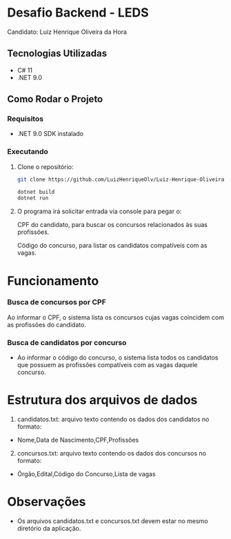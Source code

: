 # Desafio Backend - LEDS

Candidato: Luiz Henrique Oliveira da Hora

## Tecnologias Utilizadas
- C# 11  
- .NET 9.0

## Como Rodar o Projeto

### Requisitos
- .NET 9.0 SDK instalado

### Executando
1. Clone o repositório:
   ```bash
   git clone https://github.com/LuizHenriqueOlv/Luiz-Henrique-Oliveira-da-Hora---Desafio-Backend-LEDS.git
   
   dotnet build
   dotnet run

2. O programa irá solicitar entrada via console para pegar o:

    CPF do candidato, para buscar os concursos relacionados às suas profissões.

    Código do concurso, para listar os candidatos compatíveis com as vagas.

# Funcionamento

### Busca de concursos por CPF

  Ao informar o CPF, o sistema lista os concursos cujas vagas coincidem com as profissões do candidato.

### Busca de candidatos por concurso

- Ao informar o código do concurso, o sistema lista todos os candidatos que possuem as profissões compatíveis com as vagas daquele concurso.

# Estrutura dos arquivos de dados

1. candidatos.txt: arquivo texto contendo os dados dos candidatos no formato:

- Nome,Data de Nascimento,CPF,Profissões

2. concursos.txt: arquivo texto contendo os dados dos concursos no formato:

- Órgão,Edital,Código do Concurso,Lista de vagas


# Observações
- Os arquivos candidatos.txt e concursos.txt devem estar no mesmo diretório da aplicação.